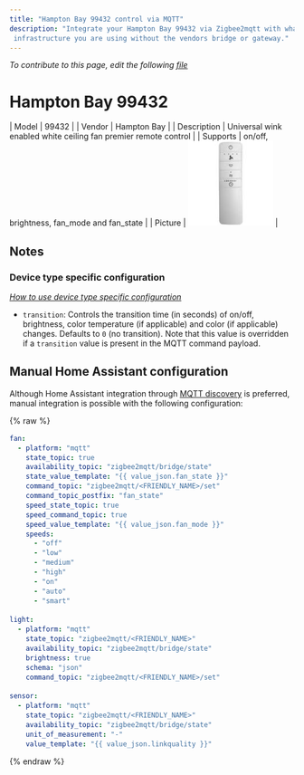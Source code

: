 ```yaml
---
title: "Hampton Bay 99432 control via MQTT"
description: "Integrate your Hampton Bay 99432 via Zigbee2mqtt with whatever smart home
 infrastructure you are using without the vendors bridge or gateway."
---
```


*To contribute to this page, edit the following
[file](https://github.com/Koenkk/zigbee2mqtt.io/blob/master/docs/devices/99432.md)*

# Hampton Bay 99432

| Model | 99432  |
| Vendor  | Hampton Bay  |
| Description | Universal wink enabled white ceiling fan premier remote control |
| Supports | on/off, brightness, fan_mode and fan_state |
| Picture | ![Hampton Bay 99432](../images/devices/99432.jpg) |

## Notes


### Device type specific configuration
*[How to use device type specific configuration](../information/configuration.md)*


* `transition`: Controls the transition time (in seconds) of on/off, brightness,
color temperature (if applicable) and color (if applicable) changes. Defaults to `0` (no transition).
Note that this value is overridden if a `transition` value is present in the MQTT command payload.


## Manual Home Assistant configuration
Although Home Assistant integration through [MQTT discovery](../integration/home_assistant) is preferred,
manual integration is possible with the following configuration:


{% raw %}
```yaml
fan:
  - platform: "mqtt"
    state_topic: true
    availability_topic: "zigbee2mqtt/bridge/state"
    state_value_template: "{{ value_json.fan_state }}"
    command_topic: "zigbee2mqtt/<FRIENDLY_NAME>/set"
    command_topic_postfix: "fan_state"
    speed_state_topic: true
    speed_command_topic: true
    speed_value_template: "{{ value_json.fan_mode }}"
    speeds: 
      - "off"
      - "low"
      - "medium"
      - "high"
      - "on"
      - "auto"
      - "smart"

light:
  - platform: "mqtt"
    state_topic: "zigbee2mqtt/<FRIENDLY_NAME>"
    availability_topic: "zigbee2mqtt/bridge/state"
    brightness: true
    schema: "json"
    command_topic: "zigbee2mqtt/<FRIENDLY_NAME>/set"

sensor:
  - platform: "mqtt"
    state_topic: "zigbee2mqtt/<FRIENDLY_NAME>"
    availability_topic: "zigbee2mqtt/bridge/state"
    unit_of_measurement: "-"
    value_template: "{{ value_json.linkquality }}"
```
{% endraw %}


